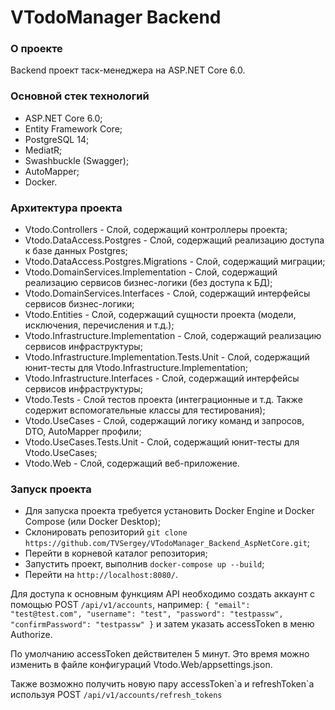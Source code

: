 # VTodoManager Backend
### О проекте
Backend проект таск-менеджера на ASP.NET Core 6.0. 

### Основной стек технологий
* ASP.NET Core 6.0;
* Entity Framework Core;
* PostgreSQL 14;
* MediatR;
* Swashbuckle (Swagger);
* AutoMapper;
* Docker.

### Архитектура проекта
* Vtodo.Controllers - Слой, содержащий контроллеры проекта;
* Vtodo.DataAccess.Postgres - Слой, содержащий реализацию доступа к базе данных Postgres;
* Vtodo.DataAccess.Postgres.Migrations - Слой, содержащий миграции;
* Vtodo.DomainServices.Implementation - Слой, содержащий реализацию сервисов бизнес-логики (без доступа к БД);
* Vtodo.DomainServices.Interfaces - Слой, содержащий интерфейсы сервисов бизнес-логики;
* Vtodo.Entities - Слой, содержащий сущности проекта (модели, исключения, перечисления и т.д.);
* Vtodo.Infrastructure.Implementation - Слой, содержащий реализацию сервисов инфраструктуры;
* Vtodo.Infrastructure.Implementation.Tests.Unit - Слой, содержащий юнит-тесты для Vtodo.Infrastructure.Implementation;
* Vtodo.Infrastructure.Interfaces - Слой, содержащий интерфейсы сервисов инфраструктуры;
* Vtodo.Tests - Слой тестов проекта (интеграционные и т.д. Также содержит вспомогательные классы для тестирования);
* Vtodo.UseCases - Слой, содержащий логику команд и запросов, DTO, AutoMapper профили;
* Vtodo.UseCases.Tests.Unit - Слой, содержащий юнит-тесты для Vtodo.UseCases;
* Vtodo.Web - Слой, содержащий веб-приложение.

### Запуск проекта
* Для запуска проекта требуется установить Docker Engine и Docker Compose (или Docker Desktop);
* Склонировать репозиторий `git clone https://github.com/TVSergey/VTodoManager_Backend_AspNetCore.git`;
* Перейти в корневой каталог репозитория;
* Запустить проект, выполнив `docker-compose up --build`;
* Перейти на `http://localhost:8080/`.

Для доступа к основным функциям API необходимо создать аккаунт с помощью POST `/api/v1/accounts`, например:
    `{
        "email": "test@test.com",
        "username": "test",
        "password": "testpassw",
        "confirmPassword": "testpassw"
    }`
и затем указать accessToken в меню Authorize. 

По умолчанию accessToken действителен 5 минут. Это время можно изменить в файле конфигураций 
Vtodo.Web/appsettings.json. 

Также возможно получить новую пару accessToken\`a и refreshToken\`a используя POST `/api/v1/accounts/refresh_tokens`
